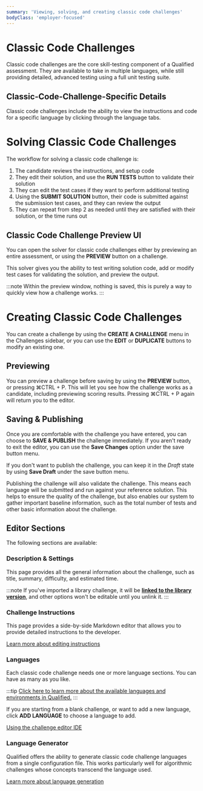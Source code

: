 ```yaml
---
summary: 'Viewing, solving, and creating classic code challenges'
bodyClass: 'employer-focused'
---
```


# Classic Code Challenges

Classic code challenges are the core skill-testing component of a Qualified assessment. They are available to take in multiple languages, while still providing detailed, advanced testing using a full unit testing suite.

## Classic-Code-Challenge-Specific Details

Classic code challenges include the ability to view the instructions and code for a specific language by clicking through the language tabs.

# Solving Classic Code Challenges

The workflow for solving a classic code challenge is:

1. The candidate reviews the instructions, and setup code
2. They edit their solution, and use the **RUN TESTS** button to validate their solution
3. They can edit the test cases if they want to perform additional testing
4. Using the **SUBMIT SOLUTION** button, their code is submitted against the submission test cases, and they can review the output
5. They can repeat from step 2 as needed until they are satisfied with their solution, or the time runs out

## Classic Code Challenge Preview UI

You can open the solver for classic code challenges either by previewing an entire assessment, or using the **PREVIEW** button on a challenge.

This solver gives you the ability to test writing solution code, add or modify test cases for validating the solution, and preview the output.

:::note
Within the preview window, nothing is saved, this is purely a way to quickly view how a challenge works.
:::

# Creating Classic Code Challenges

You can create a challenge by using the **CREATE A CHALLENGE** menu in the Challenges sidebar, or you can use the **EDIT** or **DUPLICATE** buttons to modify an existing one.

## Previewing

You can preview a challenge before saving by using the **PREVIEW** button, or pressing <span class="shortcut-hint"><span class="mac-os-only" title="Command">&#8984;</span><span class="not-mac-os-only">CTRL</span> + P</span>. This will let you see how the challenge works as a candidate, including previewing scoring results. Pressing <span class="shortcut-hint"><span class="mac-os-only" title="Command">&#8984;</span><span class="not-mac-os-only">CTRL</span> + P</span> again will return you to the editor. 

## Saving & Publishing

Once you are comfortable with the challenge you have entered, you can choose to **SAVE & PUBLISH** the challenge immediately. If you aren't ready to exit the editor, you can use the **Save Changes** option under the save button menu.

If you don't want to publish the challenge, you can keep it in the _Draft_ state by using **Save Draft** under the save button menu.

Publishing the challenge will also validate the challenge. This means each language will be submitted and run against your reference solution. This helps to ensure the quality of the challenge, but also enables our system to gather important baseline information, such as the total number of tests and other basic information about the challenge.

## Editor Sections

The following sections are available:

### Description & Settings

This page provides all the general information about the challenge, such as title, summary, difficulty, and estimated time.

:::note
If you've imported a library challenge, it will be [**linked to the library version**](/reference/features/challenges/library/versions), and other options won't be editable until you unlink it.
:::

### Challenge Instructions

This page provides a side-by-side Markdown editor that allows you to provide detailed instructions to the developer.

<div class="see-also-links">

[Learn more about editing instructions](/reference/features/challenges/instructions)

</div>

### Languages

Each classic code challenge needs one or more language sections.  You can have as many as you like.

:::tip
[Click here to learn more about the available languages and environments in Qualified.](/reference/languages)
:::

If you are starting from a blank challenge, or want to add a new language, click **ADD LANGUAGE** to choose a language to add.

<div class="see-also-links">
 
[Using the challenge editor IDE](/reference/features/challenges/code/lang)

</div>

### Language Generator

Qualified offers the ability to generate classic code challenge languages from a single configuration file. This works particularly well for algorithmic challenges whose concepts transcend the language used.

<div class="see-also-links">

[Learn more about language generation](/reference/features/challenges/code/language-generator)

</div>
